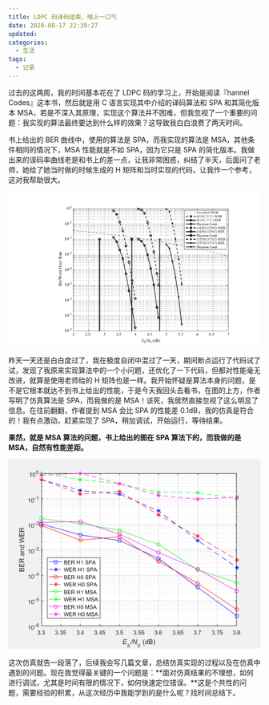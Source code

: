 ```yaml
---
title: LDPC 码译码结束，喘上一口气
date: 2020-08-17 22:39:27
updated:
categories:
  - 生活
tags:
  - 记录
---
```


过去的这两周，我的时间基本花在了 LDPC 码的学习上，开始是阅读『hannel Codes』这本书，然后就是用 C 语言实现其中介绍的译码算法和 SPA 和其简化版本 MSA，若是不深入其原理，实现这个算法并不困难，但我忽视了一个重要的问题：我实现的算法最终要达到什么样的效果？这导致我白白浪费了两天时间。

<!-- more -->
书上给出的 BER 曲线中，使用的算法是 SPA，而我实现的算法是 MSA，其他条件相同的情况下，MSA 性能就是不如 SPA，因为它只是 SPA 的简化版本。我做出来的误码率曲线老是和书上的差一点，让我非常困惑，纠结了半天，后面问了老师，她给了她当时做的时候生成的 H 矩阵和当时实现的代码，让我作一个参考，这对我帮助很大。

![](2020-08-17-a-small-summer-win/image-20200817230403378.png)

昨天一天还是白白度过了，我在极度自闭中混过了一天，期间断点运行了代码试了试，发现了我原来实现算法中的一个小问题，还优化了一下代码，但都对性能毫无改进，就算是使用老师给的 H 矩阵也是一样。我开始怀疑是算法本身的问题，是不是它根本就达不到书上给出的性能，于是今天我回头去看书，在图的上方，作者写明了仿真算法是 SPA，而我做的是 MSA！该死，我居然直接忽视了这么明显了信息。在往前翻翻，作者提到 MSA 会比 SPA 的性能差 0.1dB，我的仿真是符合的！我有点激动，赶紧实现了 SPA，稍加调试，开始运行，等待结果。

**果然，就是 MSA 算法的问题，书上给出的图在 SPA 算法下的，而我做的是 MSA，自然有性能差距。**

![](2020-08-17-a-small-summer-win/finalresult.png)

这次仿真就告一段落了，后续我会写几篇文章，总结仿真实现的过程以及在仿真中遇到的问题。现在我觉得最关键的一个问题是：**面对仿真结果的不理想，如何进行调试，尤其是时间有限的情况下，如何快速定位错误。**这是个共性的问题，需要经验的积累，从这次经历中我能学到的是什么呢？找时间总结下。

